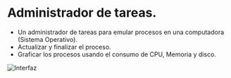 # Administrador de tareas.

- Un administrador de tareas para emular procesos en una computadora (Sistema Operativo). 
- Actualizar y finalizar el proceso.
- Graficar los procesos usando el consumo de CPU, Memoria y disco.

![Interfaz](https://github.com/AlfredoCU/Administrador-de-Tareas/blob/feature/inicio/Imagenes/Interfaz.png)
